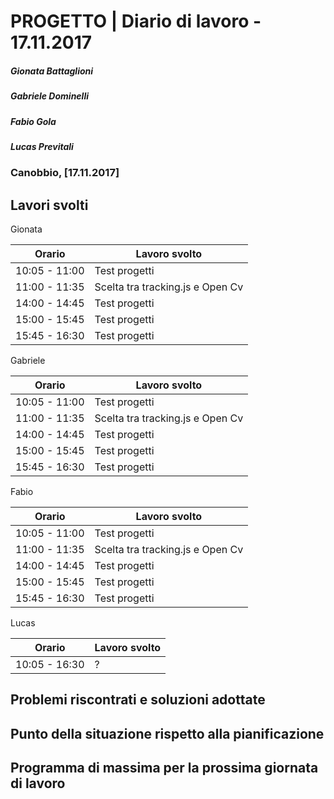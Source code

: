# PROGETTO | Diario di lavoro - 17.11.2017
##### Gionata Battaglioni
##### Gabriele Dominelli
##### Fabio Gola
##### Lucas Previtali
### Canobbio, [17.11.2017]

## Lavori svolti
Gionata


|Orario        |Lavoro svolto                 |
|--------------|------------------------------|
|10:05 - 11:00 |Test progetti				      |
|11:00 - 11:35 |Scelta tra tracking.js e Open Cv                           |13:15 - 14:00 |Test progetti				      |
|14:00 - 14:45 |Test progetti				      |
|15:00 - 15:45 |Test progetti				      |
|15:45 - 16:30 |Test progetti				      |

Gabriele

|Orario        |Lavoro svolto                 |
|--------------|------------------------------|
|10:05 - 11:00 |Test progetti				      |
|11:00 - 11:35 |Scelta tra tracking.js e Open Cv                           |13:15 - 14:00 |Test progetti				      |
|14:00 - 14:45 |Test progetti				      |
|15:00 - 15:45 |Test progetti				      |
|15:45 - 16:30 |Test progetti				      |

Fabio

|Orario        |Lavoro svolto                 |
|--------------|------------------------------|
|10:05 - 11:00 |Test progetti				      |
|11:00 - 11:35 |Scelta tra tracking.js e Open Cv                           |13:15 - 14:00 |Test progetti				      |
|14:00 - 14:45 |Test progetti				      |
|15:00 - 15:45 |Test progetti				      |
|15:45 - 16:30 |Test progetti				      |

Lucas


|Orario        |Lavoro svolto                 |
|--------------|------------------------------|
|10:05 - 16:30 |?				      |




##  Problemi riscontrati e soluzioni adottate


##  Punto della situazione rispetto alla pianificazione


## Programma di massima per la prossima giornata di lavoro
